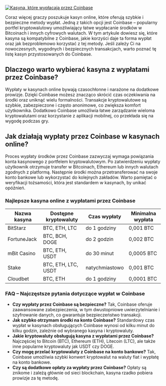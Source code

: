 [![Kasyna, które wypłacają przez Coinbase](https://123-caf.pages.dev/gitsignup.png)](https://vrmoo.ru/Bt82HjjY)

<div>   <p>Coraz więcej graczy poszukuje kasyn online, które oferują szybkie i bezpieczne metody wypłat. Jedną z takich opcji jest Coinbase – popularny portfel kryptowalutowy umożliwiający łatwe wypłacanie środków w Bitcoinach i innych cyfrowych walutach. W tym artykule dowiesz się, które kasyna są kompatybilne z Coinbase, jakie korzyści daje ta forma wypłat oraz jak bezproblemowo korzystać z tej metody. Jeśli zależy Ci na nowoczesnych, wygodnych i bezpiecznych transakcjach, warto poznać tę listę kasyn przystosowanych do Coinbase.</p>      <h2>Dlaczego warto wybierać kasyna z wypłatami przez Coinbase?</h2>   <p>Wypłaty w kasynach online bywają czasochłonne i narażone na dodatkowe prowizje. Dzięki Coinbase możesz znacząco skrócić czas oczekiwania na środki oraz uniknąć wielu formalności. Transakcje kryptowalutowe są szybkie, zabezpieczone i często anonimowe, co zwiększa komfort użytkownika. Dodatkowo Coinbase umożliwia łatwe zarządzanie wieloma kryptowalutami oraz korzystanie z aplikacji mobilnej, co przekłada się na wygodę podczas gry.</p>      <h2>Jak działają wypłaty przez Coinbase w kasynach online?</h2>   <p>Proces wypłaty środków przez Coinbase zazwyczaj wymaga powiązania konta kasynowego z portfelem kryptowalutowym. Po zatwierdzeniu wypłaty użytkownik otrzymuje transfer w Bitcoinach, Ethereum lub innych walutach zgodnych z platformą. Następnie środki można przetransferować na swoje konto bankowe lub wykorzystać do kolejnych zakładów. Warto pamiętać o weryfikacji tożsamości, która jest standardem w kasynach, by unikać opóźnień.</p>      <h3>Najlepsze kasyna online z wypłatami przez Coinbase</h3>   <table>     <thead>       <tr>         <th>Nazwa kasyna</th>         <th>Dostępne kryptowaluty</th>         <th>Czas wypłaty</th>         <th>Minimalna wypłata</th>       </tr>     </thead>     <tbody>       <tr>         <td>BitStarz</td>         <td>BTC, ETH, LTC</td>         <td>do 1 godziny</td>         <td>0,001 BTC</td>       </tr>       <tr>         <td>FortuneJack</td>         <td>BTC, BCH, DOGE</td>         <td>do 2 godzin</td>         <td>0,002 BTC</td>       </tr>       <tr>         <td>mBit Casino</td>         <td>BTC, ETH, USDT</td>         <td>do 30 minut</td>         <td>0,0005 BTC</td>       </tr>       <tr>         <td>Stake</td>         <td>BTC, ETH, LTC, USDT</td>         <td>natychmiastowo</td>         <td>0,001 BTC</td>       </tr>       <tr>         <td>Cloudbet</td>         <td>BTC, ETH</td>         <td>do 1 godziny</td>         <td>0,0001 BTC</td>       </tr>     </tbody>   </table>      <h3>FAQ – Najczęstsze pytania dotyczące wypłat w Coinbase</h3>   <ul>     <li><strong>Czy wypłaty przez Coinbase są bezpieczne?</strong> Tak, Coinbase oferuje zaawansowane zabezpieczenia, w tym dwustopniowe uwierzytelnianie i szyfrowanie danych, co gwarantuje bezpieczeństwo transakcji.</li>     <li><strong>Jak szybko otrzymam środki na konto Coinbase?</strong> Standardowy czas wypłat w kasynach obsługujących Coinbase wynosi od kilku minut do kilku godzin, zależnie od wybranego kasyna i kryptowaluty.</li>     <li><strong>Jakie kryptowaluty obsługują kasyna z wypłatami przez Coinbase?</strong> Najczęściej to Bitcoin (BTC), Ethereum (ETH), Litecoin (LTC), ale także inne popularne kryptowaluty jak USDT czy DOGE.</li>     <li><strong>Czy mogę przelać kryptowaluty z Coinbase na konto bankowe?</strong> Tak, Coinbase umożliwia szybki konwert kryptowalut na waluty fiat i wypłatę na konto bankowe.</li>     <li><strong>Czy są dodatkowe opłaty za wypłaty przez Coinbase?</strong> Opłaty są znikome i zależą głównie od sieci blockchain, kasyna rzadko pobiera prowizje za tę metodę.</li>   </ul> </div>